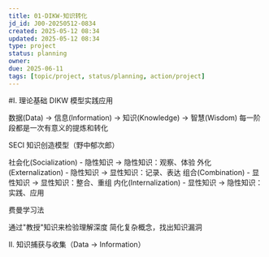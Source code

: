 ```yaml
---
title: 01-DIKW-知识转化
jd_id: J00-20250512-0834
created: 2025-05-12 08:34
updated: 2025-05-12 08:34
type: project
status: planning
owner:
due: 2025-06-11
tags: [topic/project, status/planning, action/project]
---
```


#I. 理论基础
DIKW 模型实践应用

数据(Data) → 信息(Information) → 知识(Knowledge) → 智慧(Wisdom)
每一阶段都是一次有意义的提炼和转化

SECI 知识创造模型（野中郁次郎）

社会化(Socialization) - 隐性知识 → 隐性知识：观察、体验
外化(Externalization) - 隐性知识 → 显性知识：记录、表达
组合(Combination) - 显性知识 → 显性知识：整合、重组
内化(Internalization) - 显性知识 → 隐性知识：实践、应用

费曼学习法

通过"教授"知识来检验理解深度
简化复杂概念，找出知识漏洞

II. 知识捕获与收集（Data → Information）
